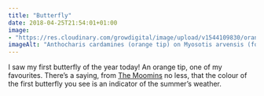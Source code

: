 ```yaml
---
title: "Butterfly"
date: 2018-04-25T21:54:01+01:00
image: 
- "https://res.cloudinary.com/growdigital/image/upload/v1544109830/orange-tip-butterfly-40802054895.jpg"
imageAlt: "Anthocharis cardamines (orange tip) on Myosotis arvensis (forget-me-not) flowers"
---
```


I saw my first butterfly of the year today! An orange tip, one of my favourites. There’s a saying, from [The Moomins](https://en.wikipedia.org/wiki/Moomins) no less, that the colour of the first butterfly you see is an indicator of the summer’s weather.

